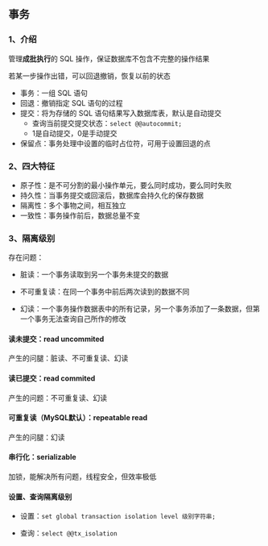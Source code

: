 ## 事务

### 1、介绍

管理**成批执行**的 SQL 操作，保证数据库不包含不完整的操作结果

若某一步操作出错，可以回退撤销，恢复以前的状态

- 事务：一组 SQL 语句
- 回退：撤销指定 SQL 语句的过程
- 提交：将为存储的 SQL 语句结果写入数据库表，默认是自动提交
  - 查询当前提交提交状态：`select @@autocommit;`
  - 1是自动提交，0是手动提交
- 保留点：事务处理中设置的临时占位符，可用于设置回退的点

### 2、四大特征

- 原子性：是不可分割的最小操作单元，要么同时成功，要么同时失败
- 持久性：当事务提交或回滚后，数据库会持久化的保存数据
- 隔离性：多个事物之间，相互独立
- 一致性：事务操作前后，数据总量不变

### 3、隔离级别

存在问题：

- 脏读：一个事务读取到另一个事务未提交的数据

- 不可重复读：在同一个事务中前后两次读到的数据不同

- 幻读：一个事务操作数据表中的所有记录，另一个事务添加了一条数据，但第一个事务无法查询自己所作的修改

#### 读未提交：read uncommited

产生的问腿：脏读、不可重复读、幻读

#### 读已提交：read commited

产生的问题：不可重复读、幻读

#### 可重复读（MySQL默认）：repeatable read

产生的问腿：幻读

####  串行化：serializable

加锁，能解决所有问题，线程安全，但效率极低

#### 设置、查询隔离级别

- 设置：`set global transaction isolation level 级别字符串;`

- 查询：`select @@tx_isolation`